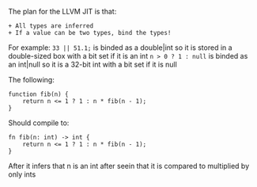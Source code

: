 The plan for the LLVM JIT is that:

	+ All types are inferred
	+ If a value can be two types, bind the types!

For example:
```33 || 51.1;``` is binded as a double|int so it is stored in a double-sized box with a bit set if it is an int
```n > 0 ? 1 : null``` is binded as an int|null so it is a 32-bit int with a bit set if it is null

The following:
```
function fib(n) {
	return n <= 1 ? 1 : n * fib(n - 1);
}
```
Should compile to:
```
fn fib(n: int) -> int {
	return n <= 1 ? 1 : n * fib(n - 1);
}
```
After it infers that n is an int after seein that it is compared to multiplied by only ints